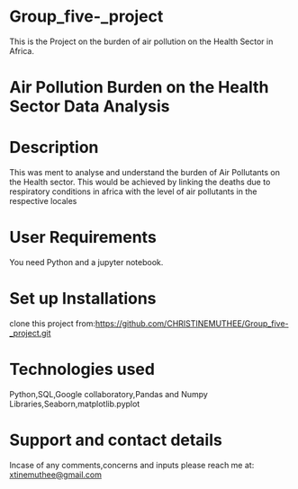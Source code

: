 # Group_five-_project 
This is the Project on the burden of air pollution on the Health Sector in Africa.
# Air Pollution Burden on the Health Sector Data Analysis
# Description
This was ment to analyse and understand the burden of Air Pollutants on the Health sector.
This would be achieved by linking the deaths due to respiratory conditions in africa with the level of air pollutants in the respective locales
# User Requirements
You need Python and a jupyter notebook.
# Set up Installations
clone this project from:https://github.com/CHRISTINEMUTHEE/Group_five-_project.git
# Technologies used
Python,SQL,Google collaboratory,Pandas and Numpy Libraries,Seaborn,matplotlib.pyplot
# Support and contact details
Incase of any comments,concerns and inputs please reach me at:
xtinemuthee@gmail.com 

